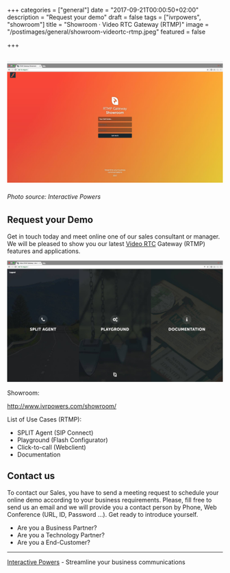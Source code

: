+++
categories = ["general"]
date = "2017-09-21T00:00:50+02:00"
description = "Request your demo"
draft = false
tags = ["ivrpowers", "showroom"]
title = "Showroom · Video RTC Gateway (RTMP)"
image = "/postimages/general/showroom-videortc-rtmp.jpeg"
featured = false

+++

![Video RTC Gateway (RTMP)](/postimages/general/showroom-videortc-rtmp.jpeg)
---------
###### Photo source: Interactive Powers



##	Request your Demo

Get in touch today and meet online one of our sales consultant or manager. We will be pleased to show you our latest [Video RTC](http://blog.ivrpowers.com/post/products/video-rtc/) Gateway (RTMP) features and applications.

![Video RTC Gateway (RTMP)](/postimages/general/showroom-videortc-rtmp-inside.jpeg)

Showroom:

http://www.ivrpowers.com/showroom/ 

List of Use Cases (RTMP):

* SPLIT Agent (SIP Connect)
* Playground (Flash Configurator)
* Click-to-call (Webclient)
* Documentation

##	Contact us

To contact our Sales, you have to send a meeting request to schedule your online demo according to your business requirements. Please, fill free to send us an email and we will provide you a contact person by Phone, Web Conference (URL, ID, Password …). Get ready to introduce yourself.

* Are you a Business Partner?
* Are you a Technology Partner?
* Are you a End-Customer?

---
[Interactive Powers](http://www.ivrpowers.com/) - Streamline your business communications


